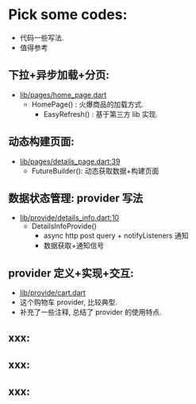 
# Pick some codes:

- 代码一些写法.
- 值得参考

## 下拉+异步加载+分页:

- [lib/pages/home_page.dart](lib/pages/home_page.dart)
    - HomePage() : 火爆商品的加载方式. 
        - EasyRefresh() : 基于第三方 lib 实现.


## 动态构建页面:

- [lib/pages/details_page.dart:39](lib/pages/details_page.dart)
    - FutureBuilder(): 动态获取数据+构建页面
    


## 数据状态管理: provider 写法

- [lib/provide/details_info.dart:10](lib/provide/details_info.dart)
    - DetailsInfoProvide()
        - async http post query + notifyListeners 通知
        - 数据获取+通知信号



## provider 定义+实现+交互:

- [lib/provide/cart.dart](./lib/provide/cart.dart)
- 这个购物车 provider, 比较典型. 
- 补充了一些注释, 总结了 provider 的使用特点. 


## xxx:


## xxx:


## xxx:









